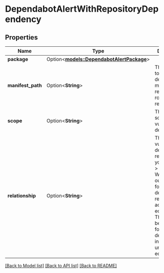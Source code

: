 # DependabotAlertWithRepositoryDependency

## Properties

Name | Type | Description | Notes
------------ | ------------- | ------------- | -------------
**package** | Option<[**models::DependabotAlertPackage**](dependabot-alert-package.md)> |  | [optional]
**manifest_path** | Option<**String**> | The full path to the dependency manifest file, relative to the root of the repository. | [optional][readonly]
**scope** | Option<**String**> | The execution scope of the vulnerable dependency. | [optional][readonly]
**relationship** | Option<**String**> | The vulnerable dependency's relationship to your project.  > [!NOTE] > We are rolling out support for dependency relationship across ecosystems. This value will be \"unknown\" for all dependencies in unsupported ecosystems.  | [optional][readonly]

[[Back to Model list]](../README.md#documentation-for-models) [[Back to API list]](../README.md#documentation-for-api-endpoints) [[Back to README]](../README.md)


